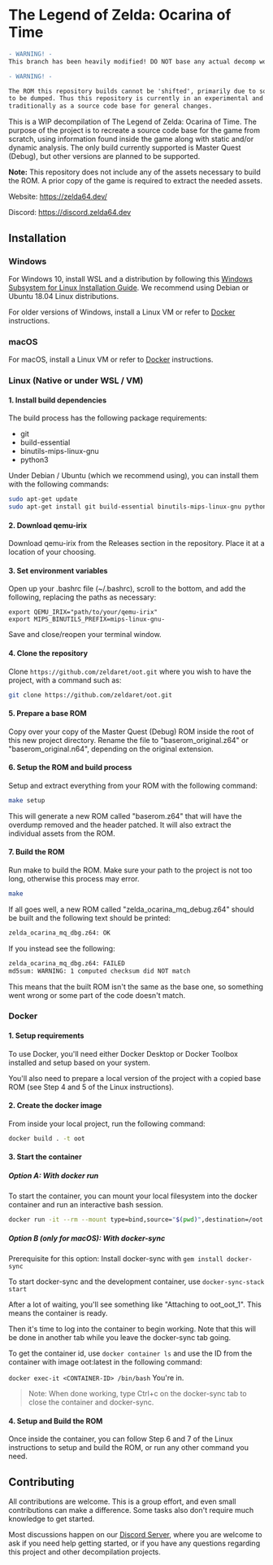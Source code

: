 # The Legend of Zelda: Ocarina of Time

```diff
- WARNING! -
This branch has been heavily modified! DO NOT base any actual decomp work off of this branch. Only use this branch if you are looking to modify BgJya1flift
```


```diff
- WARNING! -

The ROM this repository builds cannot be 'shifted', primarily due to some hardcoded pointers which have yet
to be dumped. Thus this repository is currently in an experimental and research phase and cannot yet be used
traditionally as a source code base for general changes.
```

This is a WIP decompilation of The Legend of Zelda: Ocarina of Time.
The purpose of the project is to recreate a source code base for the game from scratch, using information found inside the game along with static and/or dynamic analysis.
The only build currently supported is Master Quest (Debug), but other versions are planned to be supported.

**Note:** This repository does not include any of the assets necessary to build the ROM.
A prior copy of the game is required to extract the needed assets.

Website: <https://zelda64.dev/>

Discord: <https://discord.zelda64.dev>

## Installation

### Windows

For Windows 10, install WSL and a distribution by following this
[Windows Subsystem for Linux Installation Guide](https://docs.microsoft.com/en-us/windows/wsl/install-win10).
We recommend using Debian or Ubuntu 18.04 Linux distributions.

For older versions of Windows, install a Linux VM or refer to [Docker](#Docker) instructions.

### macOS

For macOS, install a Linux VM or refer to [Docker](#Docker) instructions.

### Linux (Native or under WSL / VM)

#### 1. Install build dependencies

The build process has the following package requirements:

* git
* build-essential
* binutils-mips-linux-gnu
* python3

Under Debian / Ubuntu (which we recommend using), you can install them with the following commands:

```bash
sudo apt-get update
sudo apt-get install git build-essential binutils-mips-linux-gnu python3
```

#### 2. Download qemu-irix

Download qemu-irix from the Releases section in the repository. Place it at a location of your choosing.

#### 3. Set environment variables

Open up your .bashrc file (~/.bashrc), scroll to the bottom, and add the following, replacing the paths as necessary:

```text
export QEMU_IRIX="path/to/your/qemu-irix"
export MIPS_BINUTILS_PREFIX=mips-linux-gnu-
```

Save and close/reopen your terminal window.

#### 4. Clone the repository

Clone `https://github.com/zeldaret/oot.git` where you wish to have the project, with a command such as:

```bash
git clone https://github.com/zeldaret/oot.git
```

#### 5. Prepare a base ROM

Copy over your copy of the Master Quest (Debug) ROM inside the root of this new project directory.
Rename the file to "baserom_original.z64" or "baserom_original.n64", depending on the original extension.

#### 6. Setup the ROM and build process

Setup and extract everything from your ROM with the following command:

```bash
make setup
```

This will generate a new ROM called "baserom.z64" that will have the overdump removed and the header patched.
It will also extract the individual assets from the ROM.

#### 7. Build the ROM

Run make to build the ROM.
Make sure your path to the project is not too long, otherwise this process may error.

```bash
make
```

If all goes well, a new ROM called "zelda_ocarina_mq_debug.z64" should be built and the following text should be printed:

```bash
zelda_ocarina_mq_dbg.z64: OK
```

If you instead see the following:

```bash
zelda_ocarina_mq_dbg.z64: FAILED
md5sum: WARNING: 1 computed checksum did NOT match
```

This means that the built ROM isn't the same as the base one, so something went wrong or some part of the code doesn't match.

### Docker

#### 1. Setup requirements

To use Docker, you'll need either Docker Desktop or Docker Toolbox installed and setup based on your system.

You'll also need to prepare a local version of the project with a copied base ROM (see Step 4 and 5 of the Linux instructions).

#### 2. Create the docker image

From inside your local project, run the following command:

```bash
docker build . -t oot
```

#### 3. Start the container

##### Option A: With docker run

To start the container, you can mount your local filesystem into the docker container and run an interactive bash session.

```bash
docker run -it --rm --mount type=bind,source="$(pwd)",destination=/oot oot /bin/bash
```

##### Option B (only for macOS): With docker-sync

Prerequisite for this option: Install docker-sync with `gem install docker-sync`

To start docker-sync and the development container, use `docker-sync-stack start`

After a lot of waiting, you'll see something like "Attaching to oot_oot_1".
This means the container is ready.

Then it's time to log into the container to begin working.
Note that this will be done in another tab while you leave the docker-sync tab going.

To get the container id, use `docker container ls` and use the ID from the container with image oot:latest in the following command:

`docker exec-it <CONTAINER-ID> /bin/bash` You're in.

> Note: When done working, type Ctrl+c on the docker-sync tab to close the container and docker-sync.

#### 4. Setup and Build the ROM

Once inside the container, you can follow Step 6 and 7 of the Linux instructions to setup and build the ROM, or run any other command you need.

## Contributing

All contributions are welcome. This is a group effort, and even small contributions can make a difference.
Some tasks also don't require much knowledge to get started.

Most discussions happen on our [Discord Server](https://discord.zelda64.dev), where you are welcome to ask if you need help getting started, or if you have any questions regarding this project and other decompilation projects.
